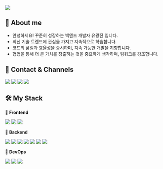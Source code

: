 
<img src="https://capsule-render.vercel.app/api?type=waving&height=200&text=Kwang-Jin%20You&fontAlign=50&fontAlignY=40&color=gradient"/>
  
## 🙌 About me
<ul>
  <li>안녕하세요! 꾸준히 성장하는 백엔드 개발자 유광진 입니다.</li>
  <li>최신 기술 트렌드에 관심을 가지고 지속적으로 학습합니다.</li>
  <li>코드의 품질과 효율성을 중시하며, 지속 가능한 개발을 지향합니다.</li>
  <li>협업을 통해 더 큰 가치를 창출하는 것을 중요하게 생각하며, 팀워크를 강조합니다.</li>
</ul>

## 📱 Contact & Channels
  <a href="mailto:kwangjin5468@gmail.com" target="_blank"><img src="https://img.shields.io/badge/kwangjin5468@gmail.com-EA4335?style=flat-square&logo=Gmail&logoColor=white"/></a> 
  <a href="mailto:kwangjin5468@naver.com" target="_blank"><img src="https://img.shields.io/badge/kwangjin5468@naver.com-20C997?style=flat-square&logo=Naver&logoColor=white"/></a>
  <a href="https://kxxngjinbackend.notion.site/227ecc503d6f4c5a93d9f73c341ada62?pvs=4" target="_blank"><img src="https://img.shields.io/badge/notion-000000?style=flat-square&logo=notion&logoColor=white"/></a>
  <a href="https://velog.io/@kwangjin5468/posts" target="_blank"><img src="https://img.shields.io/badge/velog-20C997?style=flat-square&logo=Velog&logoColor=white"/></a>
  
## 🛠 My Stack
📌 **Frontend**

<img src="https://img.shields.io/badge/HTML5-E34F26?style=flat-square&logo=html5&logoColor=white"> <img src="https://img.shields.io/badge/css3-1572B6?style=flat-square&logo=css3&logoColor=white"> 
<img src="https://img.shields.io/badge/JavaScript-F7DF1E?style=flat-square&logo=JavaScript&logoColor=white"> 

📌 **Backend**

<img src="https://img.shields.io/badge/Java-%23ED8B00.svg?style=flat-square&logo=openjdk&logoColor=white"> <img src="https://img.shields.io/badge/SpringBoot-6DB33F?style=flat-square&logo=Spring Boot&logoColor=white"> 
<img src="https://img.shields.io/badge/Django-092E20?style=flat-square&logo=django&logoColor=white"> <img src="https://img.shields.io/badge/Python-3776AB?style=flat-square&logo=Python&logoColor=white"> 
<img src="https://img.shields.io/badge/JPA-005F0F?style=flat-square&logo=JPA&logoColor=white"> <img src="https://img.shields.io/badge/MyBatis-2E5E82?style=flat-square&logo=MyBatis&logoColor=white"> 
<img src="https://img.shields.io/badge/Thymeleaf-005F0F?style=flat-square&logo=thymeleaf&logoColor=white">

📌 **DevOps**

<img src="https://img.shields.io/badge/Mariadb-003545?style=flat-square&logo=mariadb&logoColor=white"> <img src="https://img.shields.io/badge/Mysql-4479A1?style=flat-square&logo=mysql&logoColor=white"> 
<img src="https://img.shields.io/badge/Docker-2496ED?style=flat-square&logo=docker&logoColor=white"> 
